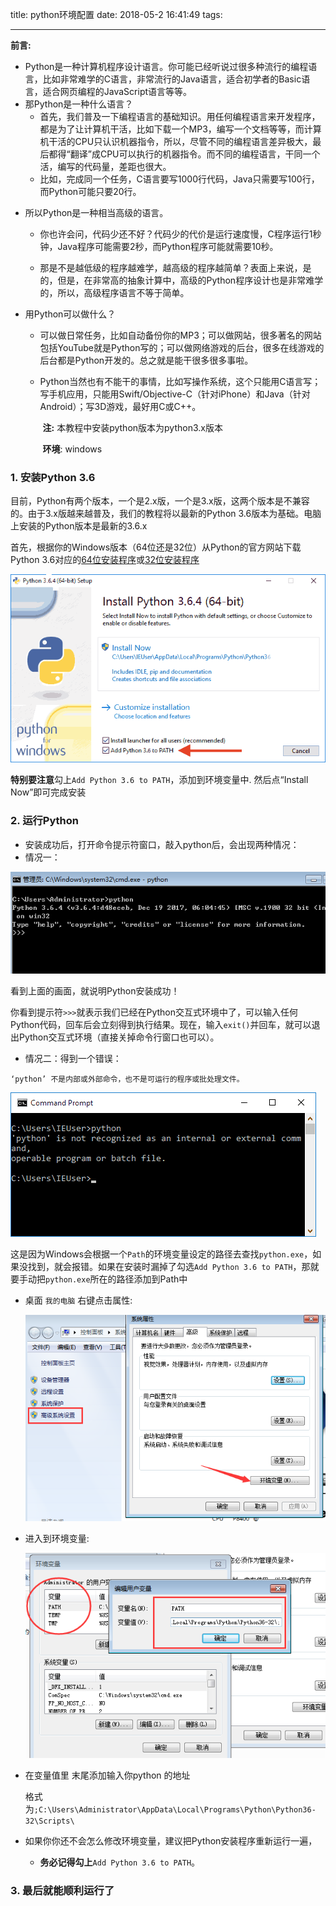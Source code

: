 title: python环境配置
date: 2018-05-2 16:41:49
tags:

---

**前言:**

- Python是一种计算机程序设计语言。你可能已经听说过很多种流行的编程语言，比如非常难学的C语言，非常流行的Java语言，适合初学者的Basic语言，适合网页编程的JavaScript语言等等。
- 那Python是一种什么语言？
  - 首先，我们普及一下编程语言的基础知识。用任何编程语言来开发程序，都是为了让计算机干活，比如下载一个MP3，编写一个文档等等，而计算机干活的CPU只认识机器指令，所以，尽管不同的编程语言差异极大，最后都得“翻译”成CPU可以执行的机器指令。而不同的编程语言，干同一个活，编写的代码量，差距也很大。
  - 比如，完成同一个任务，C语言要写1000行代码，Java只需要写100行，而Python可能只要20行。

<!--more-->

- 所以Python是一种相当高级的语言。

  - 你也许会问，代码少还不好？代码少的代价是运行速度慢，C程序运行1秒钟，Java程序可能需要2秒，而Python程序可能就需要10秒。


  - 那是不是越低级的程序越难学，越高级的程序越简单？表面上来说，是的，但是，在非常高的抽象计算中，高级的Python程序设计也是非常难学的，所以，高级程序语言不等于简单。

- 用Python可以做什么？

  - 可以做日常任务，比如自动备份你的MP3；可以做网站，很多著名的网站包括YouTube就是Python写的；可以做网络游戏的后台，很多在线游戏的后台都是Python开发的。总之就是能干很多很多事啦。

  - Python当然也有不能干的事情，比如写操作系统，这个只能用C语言写；写手机应用，只能用Swift/Objective-C（针对iPhone）和Java（针对Android）；写3D游戏，最好用C或C++。

    ​										**注:** 本教程中安装python版本为python3.x版本

    ​										**环境**: windows

### 1. 安装Python 3.6

目前，Python有两个版本，一个是2.x版，一个是3.x版，这两个版本是不兼容的。由于3.x版越来越普及，我们的教程将以最新的Python 3.6版本为基础。电脑上安装的Python版本是最新的3.6.x

首先，根据你的Windows版本（64位还是32位）从Python的官方网站下载Python 3.6对应的[64位安装程序](https://www.python.org/ftp/python/3.6.4/python-3.6.4-amd64.exe)或[32位安装程序](https://www.python.org/ftp/python/3.6.4/python-3.6.4.exe)

 ![python-pip01](img\python-pip01.png)

**特别要注意**勾上`Add Python 3.6 to PATH`，添加到环境变量中. 然后点“Install Now”即可完成安装

### 2. 运行Python

- 安装成功后，打开命令提示符窗口，敲入python后，会出现两种情况：
- 情况一：

![python-pip02](img\python-pip02.png)

   看到上面的画面，就说明Python安装成功！

你看到提示符`>>>`就表示我们已经在Python交互式环境中了，可以输入任何Python代码，回车后会立刻得到执行结果。现在，输入`exit()`并回车，就可以退出Python交互式环境（直接关掉命令行窗口也可以）。

- 情况二：得到一个错误：

```
‘python’ 不是内部或外部命令，也不是可运行的程序或批处理文件。

```

![python-pip03](img\python-pip03.png)

这是因为Windows会根据一个`Path`的环境变量设定的路径去查找`python.exe`，如果没找到，就会报错。如果在安装时漏掉了勾选`Add Python 3.6 to PATH`，那就要手动把`python.exe`所在的路径添加到Path中

- 桌面 `我的电脑` 右键点击属性:

  ![python-pip04](img\python-pip04.png)

- 进入到环境变量:

  ![python-pip05](img\python-pip05.png)

- 在变量值里 末尾添加输入你python 的地址 

   格式为`;C:\Users\Administrator\AppData\Local\Programs\Python\Python36-32\Scripts\ `


- 如果你你还不会怎么修改环境变量，建议把Python安装程序重新运行一遍，
  - **务必记得勾上**`Add Python 3.6 to PATH`。

### 3. 最后就能顺利运行了







































